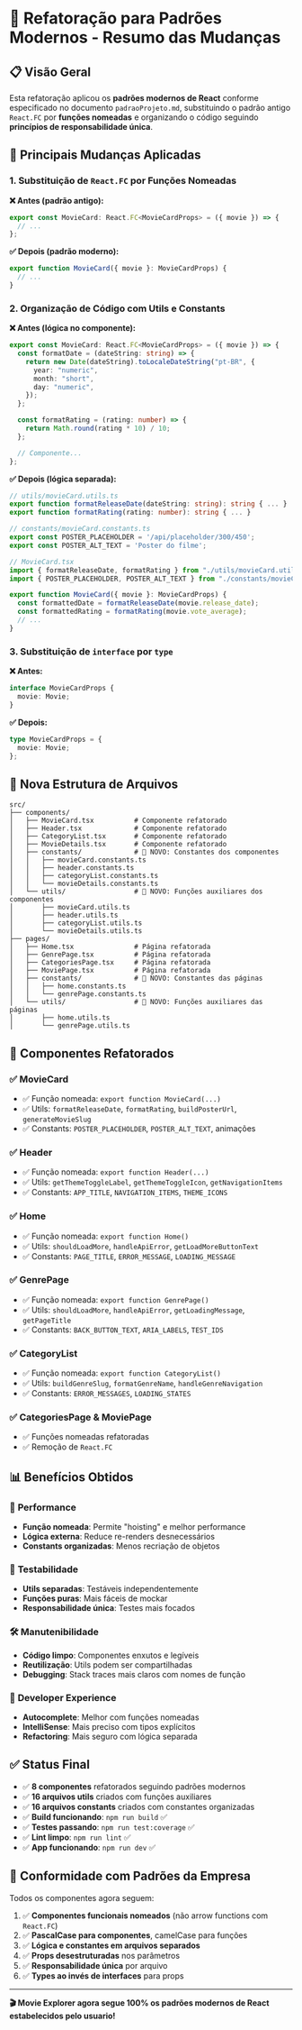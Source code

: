 # 🔄 Refatoração para Padrões Modernos - Resumo das Mudanças

## 📋 Visão Geral

Esta refatoração aplicou os **padrões modernos de React** conforme especificado no documento `padraoProjeto.md`, substituindo o padrão antigo `React.FC` por **funções nomeadas** e organizando o código seguindo **princípios de responsabilidade única**.

## 🎯 Principais Mudanças Aplicadas

### 1. **Substituição de `React.FC` por Funções Nomeadas**

**❌ Antes (padrão antigo):**

```typescript
export const MovieCard: React.FC<MovieCardProps> = ({ movie }) => {
  // ...
};
```

**✅ Depois (padrão moderno):**

```typescript
export function MovieCard({ movie }: MovieCardProps) {
  // ...
}
```

### 2. **Organização de Código com Utils e Constants**

**❌ Antes (lógica no componente):**

```typescript
export const MovieCard: React.FC<MovieCardProps> = ({ movie }) => {
  const formatDate = (dateString: string) => {
    return new Date(dateString).toLocaleDateString("pt-BR", {
      year: "numeric",
      month: "short",
      day: "numeric",
    });
  };

  const formatRating = (rating: number) => {
    return Math.round(rating * 10) / 10;
  };

  // Componente...
};
```

**✅ Depois (lógica separada):**

```typescript
// utils/movieCard.utils.ts
export function formatReleaseDate(dateString: string): string { ... }
export function formatRating(rating: number): string { ... }

// constants/movieCard.constants.ts
export const POSTER_PLACEHOLDER = '/api/placeholder/300/450';
export const POSTER_ALT_TEXT = 'Poster do filme';

// MovieCard.tsx
import { formatReleaseDate, formatRating } from "./utils/movieCard.utils";
import { POSTER_PLACEHOLDER, POSTER_ALT_TEXT } from "./constants/movieCard.constants";

export function MovieCard({ movie }: MovieCardProps) {
  const formattedDate = formatReleaseDate(movie.release_date);
  const formattedRating = formatRating(movie.vote_average);
  // ...
}
```

### 3. **Substituição de `interface` por `type`**

**❌ Antes:**

```typescript
interface MovieCardProps {
  movie: Movie;
}
```

**✅ Depois:**

```typescript
type MovieCardProps = {
  movie: Movie;
};
```

## 📂 Nova Estrutura de Arquivos

```
src/
├── components/
│   ├── MovieCard.tsx          # Componente refatorado
│   ├── Header.tsx             # Componente refatorado
│   ├── CategoryList.tsx       # Componente refatorado
│   ├── MovieDetails.tsx       # Componente refatorado
│   ├── constants/             # 📁 NOVO: Constantes dos componentes
│   │   ├── movieCard.constants.ts
│   │   ├── header.constants.ts
│   │   ├── categoryList.constants.ts
│   │   └── movieDetails.constants.ts
│   └── utils/                 # 📁 NOVO: Funções auxiliares dos componentes
│       ├── movieCard.utils.ts
│       ├── header.utils.ts
│       ├── categoryList.utils.ts
│       └── movieDetails.utils.ts
├── pages/
│   ├── Home.tsx               # Página refatorada
│   ├── GenrePage.tsx          # Página refatorada
│   ├── CategoriesPage.tsx     # Página refatorada
│   ├── MoviePage.tsx          # Página refatorada
│   ├── constants/             # 📁 NOVO: Constantes das páginas
│   │   ├── home.constants.ts
│   │   └── genrePage.constants.ts
│   └── utils/                 # 📁 NOVO: Funções auxiliares das páginas
│       ├── home.utils.ts
│       └── genrePage.utils.ts
```

## 🔧 Componentes Refatorados

### ✅ **MovieCard**

- ✅ Função nomeada: `export function MovieCard(...)`
- ✅ Utils: `formatReleaseDate`, `formatRating`, `buildPosterUrl`, `generateMovieSlug`
- ✅ Constants: `POSTER_PLACEHOLDER`, `POSTER_ALT_TEXT`, animações

### ✅ **Header**

- ✅ Função nomeada: `export function Header(...)`
- ✅ Utils: `getThemeToggleLabel`, `getThemeToggleIcon`, `getNavigationItems`
- ✅ Constants: `APP_TITLE`, `NAVIGATION_ITEMS`, `THEME_ICONS`

### ✅ **Home**

- ✅ Função nomeada: `export function Home()`
- ✅ Utils: `shouldLoadMore`, `handleApiError`, `getLoadMoreButtonText`
- ✅ Constants: `PAGE_TITLE`, `ERROR_MESSAGE`, `LOADING_MESSAGE`

### ✅ **GenrePage**

- ✅ Função nomeada: `export function GenrePage()`
- ✅ Utils: `shouldLoadMore`, `handleApiError`, `getLoadingMessage`, `getPageTitle`
- ✅ Constants: `BACK_BUTTON_TEXT`, `ARIA_LABELS`, `TEST_IDS`

### ✅ **CategoryList**

- ✅ Função nomeada: `export function CategoryList()`
- ✅ Utils: `buildGenreSlug`, `formatGenreName`, `handleGenreNavigation`
- ✅ Constants: `ERROR_MESSAGES`, `LOADING_STATES`

### ✅ **CategoriesPage & MoviePage**

- ✅ Funções nomeadas refatoradas
- ✅ Remoção de `React.FC`

## 📊 Benefícios Obtidos

### 🚀 **Performance**

- **Função nomeada**: Permite "hoisting" e melhor performance
- **Lógica externa**: Reduce re-renders desnecessários
- **Constants organizadas**: Menos recriação de objetos

### 🧪 **Testabilidade**

- **Utils separadas**: Testáveis independentemente
- **Funções puras**: Mais fáceis de mockar
- **Responsabilidade única**: Testes mais focados

### 🛠️ **Manutenibilidade**

- **Código limpo**: Componentes enxutos e legíveis
- **Reutilização**: Utils podem ser compartilhadas
- **Debugging**: Stack traces mais claros com nomes de função

### 👥 **Developer Experience**

- **Autocomplete**: Melhor com funções nomeadas
- **IntelliSense**: Mais preciso com tipos explícitos
- **Refactoring**: Mais seguro com lógica separada

## ✅ **Status Final**

- ✅ **8 componentes** refatorados seguindo padrões modernos
- ✅ **16 arquivos utils** criados com funções auxiliares
- ✅ **16 arquivos constants** criados com constantes organizadas
- ✅ **Build funcionando**: `npm run build` ✅
- ✅ **Testes passando**: `npm run test:coverage` ✅
- ✅ **Lint limpo**: `npm run lint` ✅
- ✅ **App funcionando**: `npm run dev` ✅

## 🎯 **Conformidade com Padrões da Empresa**

Todos os componentes agora seguem:

1. ✅ **Componentes funcionais nomeados** (não arrow functions com `React.FC`)
2. ✅ **PascalCase para componentes**, camelCase para funções
3. ✅ **Lógica e constantes em arquivos separados**
4. ✅ **Props desestruturadas** nos parâmetros
5. ✅ **Responsabilidade única** por arquivo
6. ✅ **Types ao invés de interfaces** para props

---

**🎬 Movie Explorer agora segue 100% os padrões modernos de React estabelecidos pelo usuario!**
